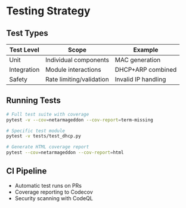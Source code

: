 # Testing Strategy

## Test Types

| Test Level | Scope | Example |
|------------|-------|---------|
| Unit | Individual components | MAC generation |
| Integration | Module interactions | DHCP+ARP combined |
| Safety | Rate limiting/validation | Invalid IP handling |

## Running Tests

```bash
# Full test suite with coverage
pytest -v --cov=netarmageddon --cov-report=term-missing

# Specific test module
pytest -v tests/test_dhcp.py

# Generate HTML coverage report
pytest --cov=netarmageddon --cov-report=html
```

## CI Pipeline
- Automatic test runs on PRs
- Coverage reporting to Codecov
- Security scanning with CodeQL
